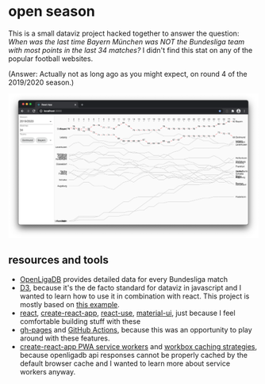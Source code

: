# open season

This is a small dataviz project hacked together to answer the question: *When was the last time Bayern München was NOT the Bundesliga team with most points in the last 34 matches?* I didn't find this stat on any of the popular football websites.

(Answer: Actually not as long ago as you might expect, on round 4 of the 2019/2020 season.)

![Chart showing the 2019/2020 season](screenshot.png)

## resources and tools

* [OpenLigaDB](https://www.openligadb.de/) provides detailed data for every Bundesliga match
* [D3](https://d3js.org/), because it's the de facto standard for dataviz in javascript and I wanted to learn how to use it in combination with react. This project is mostly based on [this example](https://observablehq.com/@mbostock/cancer-survival-rates).
* [react](https://reactjs.org/), [create-react-app](https://create-react-app.dev/), [react-use](https://github.com/streamich/react-use/), [material-ui](https://material-ui.com/), just because I feel comfortable building stuff with these
* [gh-pages](https://github.com/tschaub/gh-pages) and [GitHub Actions](https://docs.github.com/en/free-pro-team@latest/actions), because this was an opportunity to play around with these features.
* [create-react-app PWA service workers](https://create-react-app.dev/docs/making-a-progressive-web-app/) and [workbox caching strategies](https://developers.google.com/web/tools/workbox/reference-docs/latest), because openligadb api responses cannot be properly cached by the default browser cache and I wanted to learn more about service workers anyway.